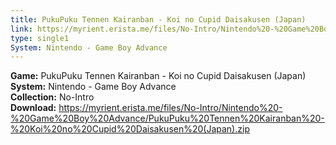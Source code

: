 ```yaml
---
title: PukuPuku Tennen Kairanban - Koi no Cupid Daisakusen (Japan)
link: https://myrient.erista.me/files/No-Intro/Nintendo%20-%20Game%20Boy%20Advance/PukuPuku%20Tennen%20Kairanban%20-%20Koi%20no%20Cupid%20Daisakusen%20(Japan).zip
type: single1
System: Nintendo - Game Boy Advance
---
```

<b>Game:</b> PukuPuku Tennen Kairanban - Koi no Cupid Daisakusen (Japan)<br>
<b>System:</b> Nintendo - Game Boy Advance<br>
<b>Collection:</b> No-Intro<br>
<b>Download:</b> https://myrient.erista.me/files/No-Intro/Nintendo%20-%20Game%20Boy%20Advance/PukuPuku%20Tennen%20Kairanban%20-%20Koi%20no%20Cupid%20Daisakusen%20(Japan).zip